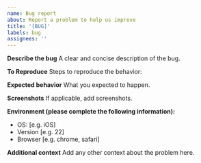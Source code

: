 ```yaml
---
name: Bug report
about: Report a problem to help us improve
title: '[BUG]'
labels: bug
assignees: ''
---
```


**Describe the bug**
A clear and concise description of the bug.

**To Reproduce**
Steps to reproduce the behavior:

**Expected behavior**
What you expected to happen.

**Screenshots**
If applicable, add screenshots.

**Environment (please complete the following information):**
 - OS: [e.g. iOS]
 - Version [e.g. 22]
 - Browser [e.g. chrome, safari]

**Additional context**
Add any other context about the problem here.
